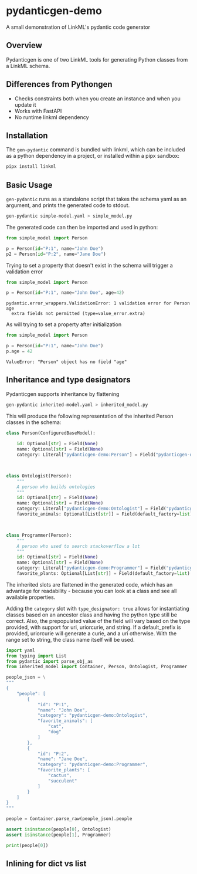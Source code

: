 # pydanticgen-demo
A small demonstration of LinkML's pydantic code generator


## Overview

Pydanticgen is one of two LinkML tools for generating Python classes from a LinkML schema. 

## Differences from Pythongen
- Checks constraints both when you create an instance and when you update it 
- Works with FastAPI
- No runtime linkml dependency

## Installation

The `gen-pydantic` command is bundled with linkml, which can be included as a python dependency in a project, or installed within a pipx sandbox:

```bash
pipx install linkml
```

## Basic Usage

`gen-pydantic` runs as a standalone script that takes the schema yaml as an argument, and prints the generated code to stdout.

```bash
gen-pydantic simple-model.yaml > simple_model.py
```

The generated code can then be imported and used in python:
```python
from simple_model import Person

p = Person(id="P:1", name="John Doe")
p2 = Person(id="P:2", name="Jane Doe")
```

Trying to set a property that doesn't exist in the schema will trigger a validation error
```python
from simple_model import Person

p = Person(id="P:1", name="John Doe", age=42)
```
```
pydantic.error_wrappers.ValidationError: 1 validation error for Person
age
  extra fields not permitted (type=value_error.extra)
```

As will trying to set a property after initialization
```python
from simple_model import Person

p = Person(id="P:1", name="John Doe")
p.age = 42
```
```
ValueError: "Person" object has no field "age"
```

## Inheritance and type designators

Pydanticgen supports inheritance by flattening

```bash
gen-pydantic inherited-model.yaml > inherited_model.py
```

This will produce the following representation of the inherited Person classes in the schema:

```python
class Person(ConfiguredBaseModel):
    
    id: Optional[str] = Field(None)
    name: Optional[str] = Field(None)
    category: Literal["pydanticgen-demo:Person"] = Field("pydanticgen-demo:Person")
    


class Ontologist(Person):
    """
    A person who builds ontologies
    """
    id: Optional[str] = Field(None)
    name: Optional[str] = Field(None)
    category: Literal["pydanticgen-demo:Ontologist"] = Field("pydanticgen-demo:Ontologist")
    favorite_animals: Optional[List[str]] = Field(default_factory=list)
    


class Programmer(Person):
    """
    A person who used to search stackoverflow a lot
    """
    id: Optional[str] = Field(None)
    name: Optional[str] = Field(None)
    category: Literal["pydanticgen-demo:Programmer"] = Field("pydanticgen-demo:Programmer")
    favorite_plants: Optional[List[str]] = Field(default_factory=list)

```

The inherited slots are flattened in the generated code, which has an advantage for readability - because you can look at a class and see all available properties. 

Adding the `category` slot with `type_designator: true` allows for instantiating classes based on an ancestor class and having the python type still be correct. Also, the prepopulated value of the field will vary based on the type provided, with support for uri, uriorcurie, and string. If a default_prefix is provided, uriorcurie will generate a curie, and a uri otherwise. With the range set to string, the class name itself will be used.

```python
import yaml
from typing import List
from pydantic import parse_obj_as
from inherited_model import Container, Person, Ontologist, Programmer

people_json = \
"""
{    
    "people": [
        {
            "id": "P:1",
            "name": "John Doe",
            "category": "pydanticgen-demo:Ontologist",
            "favorite_animals": [
                "cat",
                "dog"
            ]
        },
        {
            "id": "P:2",
            "name": "Jane Doe",
            "category": "pydanticgen-demo:Programmer",
            "favorite_plants": [
                "cactus",
                "succulent"
            ]
        }
    ]    
}
"""

people = Container.parse_raw(people_json).people

assert isinstance(people[0], Ontologist)
assert isinstance(people[1], Programmer)

print(people[0])
```

## Inlining for dict vs list

